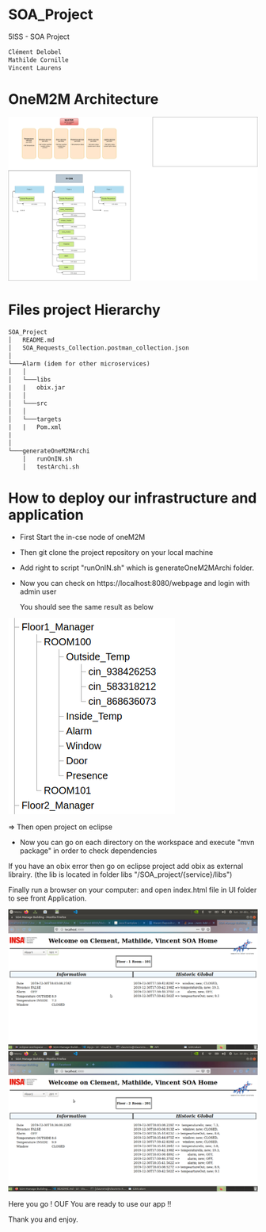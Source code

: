 # SOA_Project
5ISS - SOA Project

    Clément Delobel
    Mathilde Cornille
    Vincent Laurens


# OneM2M Architecture


![OneM2M Architecture](img/SOA_Architecture.png "OneM2M Architecture")

# Files project Hierarchy
```
SOA_Project
│   README.md
│   SOA_Requests_Collection.postman_collection.json
│
└───Alarm (idem for other microservices)
│   │
│   └───libs
|   |   obix.jar
│   │   
│   └───src
│   │
│   └───targets
|   |   Pom.xml
|       
│   
└───generateOneM2MArchi
    │   runOnIN.sh
    │   testArchi.sh
```
 


# How to deploy our infrastructure and application


- First Start the in-cse node of oneM2M
- Then git clone the project repository on your local machine
- Add right to script "runOnIN.sh" which is generateOneM2MArchi folder.
- Now you can check on https://localhost:8080/webpage and login with admin user

  You should see the same result as below
  
![OneM2M Architecture](img/resultatoneM2M.png "OneM2M Architecture")


=> Then open project on eclipse

- Now you can go on each directory on the workspace and execute "mvn package" in order to check dependencies

If you have an obix error then go on eclipse project add obix as external librairy. (the lib is located in folder libs "/SOA_project/{service}/libs")


Finally run a browser on your computer:
and open index.html file in UI folder to see front Application.

![Dashboards](img/SOAAPI.png "Dashbaords")
![Dashboards](img/APISOA1.png "Dashbaords2")

Here you go ! OUF 
You are ready to use our app !! 

Thank you and enjoy.



